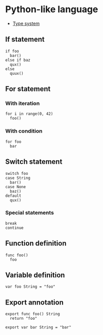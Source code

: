 # Python-like language

- [Type system](type_system.md)

## If statement

```
if foo
  bar()
else if baz
  qux()
else
  quux()
```

## For statement

### With iteration

```
for i in range(0, 42)
  foo()
```

### With condition

```
for foo
  bar
```

## Switch statement

```
switch foo
case String
  bar()
case None
  baz()
default
  qux()
```

### Special statements

```
break
continue
```

## Function definition

```
func foo()
  foo
```

## Variable definition

```
var foo String = "foo"
```

## Export annotation

```
export func foo() String
  return "foo"

export var bar String = "bar"
```
